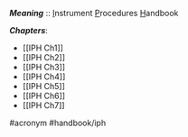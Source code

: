 ***Meaning*** :: <u>I</u>nstrument <u>P</u>rocedures <u>H</u>andbook

***Chapters***:
- [[IPH Ch1]]
- [[IPH Ch2]]
- [[IPH Ch3]]
- [[IPH Ch4]]
- [[IPH Ch5]]
- [[IPH Ch6]]
- [[IPH Ch7]]

#acronym #handbook/iph 